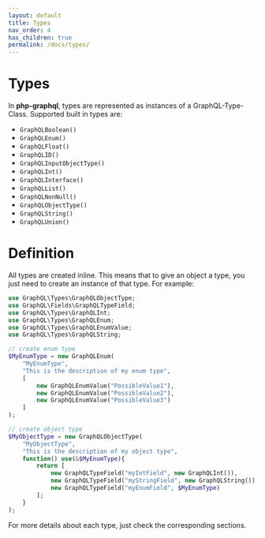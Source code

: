 ```yaml
---
layout: default
title: Types
nav_order: 4
has_children: true
permalink: /docs/types/
---
```


# Types
In **php-graphql**, types are represented as instances of a GraphQL-Type-Class. Supported built in types are:
- ```GraphQLBoolean()```
- ```GraphQLEnum()```
- ```GraphQLFloat()```
- ```GraphQLID()```
- ```GraphQLInputObjectType()```
- ```GraphQLInt()```
- ```GraphQLInterface()```
- ```GraphQLList()```
- ```GraphQLNonNull()```
- ```GraphQLObjectType()```
- ```GraphQLString()```
- ```GraphQLUnion()```

# Definition
All types are created inline. This means that to give an object a type, you just need to create an instance of that type. For example:
```php
use GraphQL\Types\GraphQLObjectType;
use GraphQL\Fields\GraphQLTypeField;
use GraphQL\Types\GraphQLInt;
use GraphQL\Types\GraphQLEnum;
use GraphQL\Types\GraphQLEnumValue;
use GraphQL\Types\GraphQLString;

// create enum type
$MyEnumType = new GraphQLEnum(
    "MyEnumType",
    "This is the description of my enum type",
    [
        new GraphQLEnumValue("PossibleValue1"),
        new GraphQLEnumValue("PossibleValue2"),
        new GraphQLEnumValue("PossibleValue3")
    ]
);

// create object type
$MyObjectType = new GraphQLObjectType(
    "MyObjectType",
    "This is the description of my object type",
    function() use(&$MyEnumType){
        return [
            new GraphQLTypeField("myIntField", new GraphQLInt()),
            new GraphQLTypeField("myStringField", new GraphQLString()),
            new GraphQLTypeField("myEnumField", $MyEnumType)
        ];   
    }
);
```

For more details about each type, just check the corresponding sections.